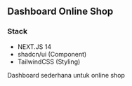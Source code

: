 ## Dashboard Online Shop

### Stack

- NEXT.JS 14
- shadcn/ui (Component)
- TailwindCSS (Styling)

Dashboard sederhana untuk online shop
